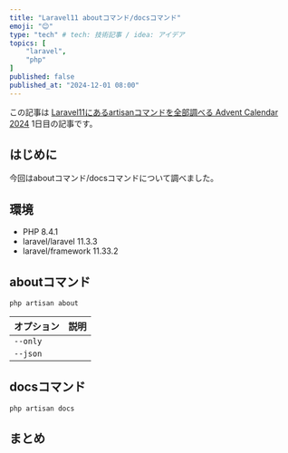 ```yaml
---
title: "Laravel11 aboutコマンド/docsコマンド"
emoji: "😊"
type: "tech" # tech: 技術記事 / idea: アイデア
topics: [
    "laravel",
    "php"
]
published: false
published_at: "2024-12-01 08:00"
---
```


この記事は [Laravel11にあるartisanコマンドを全部調べる Advent Calendar 2024](https://adventar.org/calendars/10674) 1日目の記事です。

## はじめに

今回はaboutコマンド/docsコマンドについて調べました。

## 環境

- PHP 8.4.1
- laravel/laravel 11.3.3
- laravel/framework 11.33.2

## aboutコマンド

```
php artisan about
```

| オプション | 説明 |
| --- | --- |
| `--only` |  |
| `--json` |  |


## docsコマンド

```
php artisan docs
```

## まとめ

